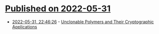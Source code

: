 # [Published on 2022-05-31](index.md)

* [2022-05-31, 22:46:26](https://news.ycombinator.com/item?id=31575837) - [Unclonable Polymers and Their Cryptographic Applications](https://eprint.iacr.org/2022/658)
